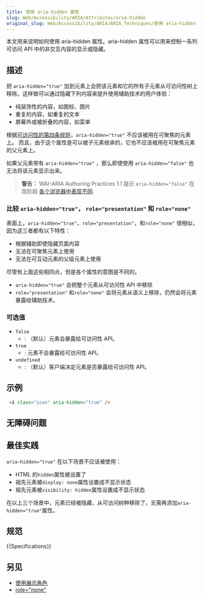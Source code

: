 ```yaml
---
title: 使用 aria-hidden 属性
slug: Web/Accessibility/ARIA/Attributes/aria-hidden
original_slug: Web/Accessibility/ARIA/ARIA_Techniques/使用 aria-hidden 属性
---
```

本文用来说明如何使用 aria-hidden 属性。aria-hidden 属性可以用来控制一系列可访问 API 中的非交互内容的显示或隐藏。

## 描述

把 `aria-hidden="true"` 加到元素上会把该元素和它的所有子元素从可访问性树上移除。这样做可以通过隐藏下列内容来提升使用辅助技术的用户体验：

- 纯装饰性的内容，如图标、图片
- 重复的内容，如重复的文本
- 屏幕外或被折叠的内容，如菜单

根据[可访问性的第四条规则](https://www.w3.org/TR/using-aria/#fourth)，`aria-hidden="true"` 不应该被用在可聚焦的元素上。 而且，由于这个属性是可以被子元素继承的，它也不应该被用在可聚焦元素的父元素上。

如果父元素带有 `aria-hidden="true"` ，那么即使使用 `aria-hidden="false"` 也无法将该元素显示出来。

> **警告：** WAI-ARIA Authoring Practices 1.1 提示 `aria-hidden="false"` 在现阶段 [各个浏览器中表现不同](https://www.w3.org/TR/wai-aria-1.1/#aria-hidden).

### 比较 `aria-hidden="true"`， `role="presentation"` 和 `role="none"`

表面上，`aria-hidden="true"`，`role="presentation"`，和`role="none"` 很相似，因为这三者都有以下特性：

- 根据辅助即使隐藏页面内容
- 无法在可聚焦元素上使用
- 无法在可互动元素的父级元素上使用

尽管有上面这些相同点，但是各个属性的意图是不同的。

- `aria-hidden="true"` 会把整个元素从可访问性 API 中移除
- `role="presentation"` 和`role="none"` 会将元素从语义上移除，仍然会将元素暴露给辅助技术。

### 可选值

- `false`
  - : （默认）元素会暴露给可访问性 API。
- `true`
  - : 元素不会暴露给可访问性 API。
- `undefined`
  - : （默认）客户端决定元素是否暴露给可访问性 API。

## 示例

```html
 <i class="icon" aria-hidden="true" />

```

## 无障碍问题

## 最佳实践

`aria-hidden="true"` 在以下场景不应该被使用：

- HTML 的`hidden`属性被设置了
- 祖先元素被`display: none`属性设置成不显示状态
- 祖先元素被`visibility: hidden`属性设置成不显示状态

在以上三个场景中，元素已经被隐藏，从可访问树种移除了，无需再添加`aria-hidden="true"`属性。

## 规范

{{Specifications}}

## 另见

- [使用展示角色](/en-US/docs/Web/Accessibility/ARIA/ARIA_Techniques/Using_the_presentation_role)
- [role="none"](/en-US/docs/Web/Accessibility/ARIA/ARIA_Techniques/Using_the_none_role)
